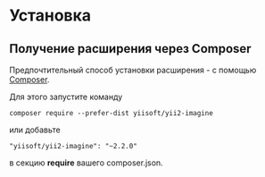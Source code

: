 Установка
=========

## Получение расширения через Composer

Предпочтительный способ установки расширения - с помощью [Composer](https://getcomposer.org/download/).

Для этого запустите команду

```
composer require --prefer-dist yiisoft/yii2-imagine
```

или добавьте

```
"yiisoft/yii2-imagine": "~2.2.0"
```

в секцию **require** вашего composer.json.
